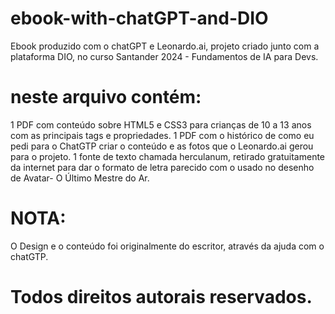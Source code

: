 # ebook-with-chatGPT-and-DIO
Ebook produzido com o chatGPT e Leonardo.ai, projeto criado junto com a plataforma DIO, no curso Santander 2024  - Fundamentos de IA para Devs.

# neste arquivo contém:
1 PDF com conteúdo sobre HTML5 e CSS3 para crianças de 10 a 13 anos com as principais tags e propriedades.
1 PDF com o histórico de como eu pedi para o ChatGTP criar o conteúdo e as fotos que o Leonardo.ai gerou para o projeto.
1 fonte de texto chamada herculanum, retirado gratuitamente da internet para dar o formato de letra parecido com o usado no desenho de Avatar- O Último Mestre do Ar.

# NOTA:
O Design e o conteúdo foi originalmente do escritor, através da ajuda com o chatGTP.

# Todos direitos autorais reservados.
